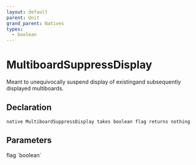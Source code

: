 ```yaml
---
layout: default
parent: Unit
grand_parent: Natives
types:
  - boolean
---
```


# MultiboardSuppressDisplay
Meant to unequivocally suspend display of existingand subsequently displayed multiboards.

## Declaration

```
native MultiboardSuppressDisplay takes boolean flag returns nothing
```

## Parameters
<dl>
  <dt>flag `boolean`</dt>
  <dd></dd>
</dl>